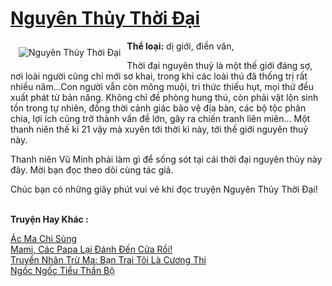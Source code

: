 <a href="https://utruyen.com/nguyen-thuy-thoi-dai/22222/" title="Nguyên Thủy Thời Đại"><h1>Nguyên Thủy Thời Đại</h1></a><div style="display:table"><img align="right" style="float: left; padding: 10px;" src="https://utruyen.com/images/story/200x260/nguyen-thuy-thoi-dai-1574221120.jpg" alt="Nguyên Thủy Thời Đại"><b>Thể loại:</b> dị giới, điền văn,<p></p>Thời đại nguyên thuỷ là một thế giới đáng sợ, nơi loài người cũng chỉ mới sơ khai, trong khi các loài thú đã thống trị rất nhiều năm...Con người vẫn còn mông muội, tri thức thiếu hụt, mọi thứ đều xuất phát từ bản năng. Không chỉ đề phòng hung thú, còn phải vật lộn sinh tồn trong tự nhiên, đồng thời cảnh giác bảo vệ địa bàn, các bộ tộc phân chia, lợi ích cũng trở thành vấn đề lớn, gây ra chiến tranh liên miên... Một thanh niên thế kỉ 21 vậy mà xuyên tới thời kì này, tới thế giới nguyên thuỷ này.<p></p>Thanh niên Vũ Minh phải làm gì để sống sót tại cái thời đại nguyên thủy này đây. Mời bạn đọc theo dõi cùng tác giả.<p></p>Chúc bạn có những giây phút vui vẻ khi đọc truyện Nguyên Thủy Thời Đại!</div><p><br><b>Truyện Hay Khác :</b></p><a href="https://utruyen.com/ac-ma-chi-sung/748/" alt="Ác Ma Chi Sủng">Ác Ma Chi Sủng</a><br/><a href="https://truyenngontinhay.wordpress.com/2019/10/03/mami-cac-papa-lai-danh-den-cua-roi/" alt="Mami, Các Papa Lại Đánh Đến Cửa Rồi!">Mami, Các Papa Lại Đánh Đến Cửa Rồi!</a><br/><a href="https://dammyh.wordpress.com/2019/11/07/truyen-nhan-tru-ma-ban-trai-toi-la-cuong-thi-2/" alt="Truyền Nhân Trừ Ma: Bạn Trai Tôi Là Cương Thi">Truyền Nhân Trừ Ma: Bạn Trai Tôi Là Cương Thi</a><br/><a href="https://dammy2019.blogspot.com/2019/11/ngoc-ngoc-tieu-than-bo.html" alt="Ngốc Ngốc Tiểu Thần Bộ">Ngốc Ngốc Tiểu Thần Bộ</a><br/>